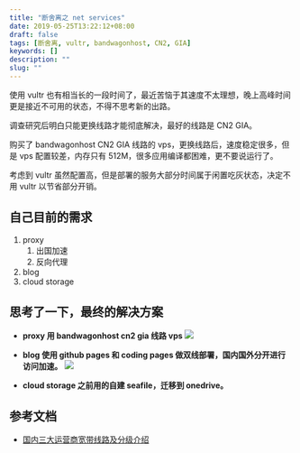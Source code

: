 ```yaml
---
title: "断舍离之 net services"
date: 2019-05-25T13:22:12+08:00
draft: false
tags: [断舍离, vultr, bandwagonhost, CN2, GIA]
keywords: []
description: ""
slug: ""
---
```


使用 vultr 也有相当长的一段时间了，最近苦恼于其速度不太理想，晚上高峰时间更是接近不可用的状态，不得不思考新的出路。

调查研究后明白只能更换线路才能彻底解决，最好的线路是 CN2 GIA。

购买了 bandwagonhost CN2 GIA 线路的 vps，更换线路后，速度稳定很多，但是 vps 配置较差，内存只有 512M，很多应用编译都困难，更不要说运行了。

考虑到 vultr 虽然配置高，但是部署的服务大部分时间属于闲置吃灰状态，决定不用 vultr 以节省部分开销。

## 自己目前的需求

1. proxy
   1. 出国加速
   2. 反向代理
2. blog
3. cloud storage

## 思考了一下，最终的解决方案
    
  - **proxy 用 bandwagonhost cn2 gia 线路 vps**
  ![](https://www.notion.so/image/https%3A%2F%2Fs3-us-west-2.amazonaws.com%2Fsecure.notion-static.com%2Feeeb66e8-32c1-4f41-8d70-a0a13ccb21d8%2FUntitled.png?table=block&id=ffa4a69a-781b-4b0d-8595-d0dfb18673e9&width=2530&cache=v2)

  - **blog 使用 github pages 和 coding pages 做双线部署，国内国外分开进行访问加速。**
  ![](https://www.notion.so/image/https%3A%2F%2Fs3-us-west-2.amazonaws.com%2Fsecure.notion-static.com%2Fe660419d-a993-4b6d-9cd2-67df82ceba1f%2FUntitled.png?table=block&id=c7aae48e-ed3e-41ad-a42a-78acf21ede67&width=1670&cache=v2)

  - **cloud storage 之前用的自建 seafile，迁移到 onedrive。**

## 参考文档
 - [国内三大运营商宽带线路及分级介绍](https://xn--9wy095f.com/blog/index.php/2018/05/01/142/)